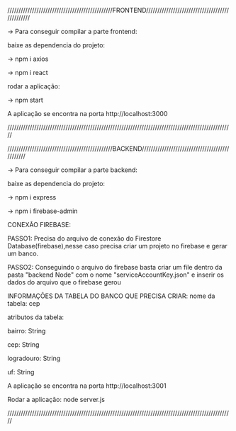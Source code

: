 ///////////////////////////////////////////////FRONTEND///////////////////////////////////////////////


-> Para conseguir compilar a parte frontend: 


baixe as dependencia do projeto: 


-> npm i axios


-> npm i react

rodar a aplicação:


-> npm start


A aplicação se encontra na porta http://localhost:3000


/////////////////////////////////////////////////////////////////////////////////////////////////////


///////////////////////////////////////////////BACKEND/////////////////////////////////////////////// 


-> Para conseguir compilar a parte backend: 


baixe as dependencia do projeto: 


-> npm i express 


-> npm i firebase-admin


CONEXÃO FIREBASE: 


PASSO1: Precisa do arquivo de conexão do Firestore Database(firebase),nesse caso precisa criar um projeto no firebase e gerar um banco. 


PASSO2: Conseguindo o arquivo do firebase basta criar um file dentro da pasta "backend Node" com o nome "serviceAccountKey.json" e inserir os dados do arquivo que o firebase gerou


INFORMAÇÕES DA TABELA DO BANCO QUE PRECISA CRIAR: nome da tabela: cep


atributos da tabela: 


bairro: String


cep: String 


logradouro: String 


uf: String


A aplicação se encontra na porta http://localhost:3001


Rodar a aplicação: node server.js 


/////////////////////////////////////////////////////////////////////////////////////////////////////
